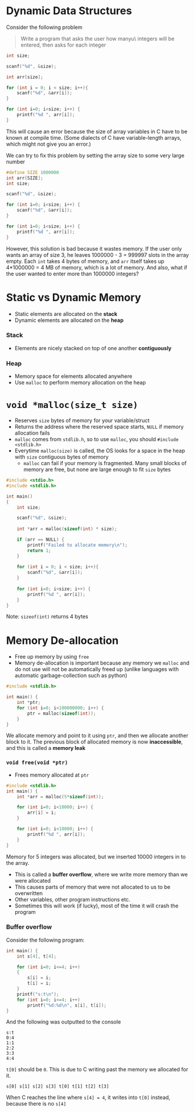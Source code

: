 # Dynamic Data Structures

Consider the following problem

> Write a program that asks the user how manyu\ integers will be entered, then asks for each integer

```c
int size;

scanf("%d", &size);

int arr[size];

for (int i = 0; i < size; i++){
    scanf("%d", &arr[i]);
}

for (int i=0; i<size; i++) {
    printf("%d ", arr[i]);
}
```

This will cause an error because the size of array variables in C have to be known at compile time. (Some dialects of C have variable-length arrays, which might not give you an error.)

We can try to fix this problem by setting the array size to some very large number

```c
#define SIZE 1000000
int arr[SIZE];
int size;

scanf("%d", &size);

for (int i=0; i<size; i++) {
    scanf("%d", &arr[i]);
}

for (int i=0; i<size; i++) {
    printf("%d ", arr[i]);
}
```

However, this solution is bad because it wastes memory. If the user only wants an array of size 3, he leaves 1000000 - 3 = 999997 slots in the array empty. Each `int` takes 4 bytes of memory, and `arr` itself takes up 4*1000000 = 4 MB of memory, which is a lot of memory. And also, what if the user wanted to enter more than 1000000 integers?

# Static vs Dynamic Memory
- Static elements are allocated on the **stack**
- Dynamic elements are allocated on the **heap**

### Stack
- Elements are nicely stacked on top of one another **contiguously**

### Heap
- Memory space for elements allocated anywhere
- Use `malloc` to perform memory allocation on the heap

# `void *malloc(size_t size)`
- Reserves `size` bytes of memory for your variable/struct
- Returns the address where the reserved space starts, `NULL` if memory allocation fails
- `malloc` comes from `stdlib.h`, so to use `malloc`, you should `#include <stdlib.h>`
- Everytime `malloc(size)` is called, the OS looks for a space in the heap with `size` contiguous bytes of memory
  - `malloc` can fail if your memory is fragmented. Many small blocks of memory are free, but none are large enough to fit `size` bytes

```c
#include <stdio.h>
#include <stdlib.h>

int main()
{
    int size;

    scanf("%d", &size);
    
    int *arr = malloc(sizeof(int) * size);

    if (arr == NULL) {
        printf("Failed to allocate memory\n");
        return 1;
    }
    
    for (int i = 0; i < size; i++){
        scanf("%d", &arr[i]);
    }
    
    for (int i=0; i<size; i++) {
        printf("%d ", arr[i]);
    }
}
```

Note: `sizeof(int)` returns 4 bytes

# Memory De-allocation
- Free up memory by using `free`
- Memory de-allocation is important because any memory we `malloc` and do not use will not be automatically freed up (unlike languages with automatic garbage-collection such as python)

```c
#include <stdlib.h>

int main() {
    int *ptr;
    for (int i=0; i<100000000; i++) {
        ptr = malloc(sizeof(int));
    }
}
```

We allocate memory and point to it using `ptr`, and then we allocate another block to it. The previous block of allocated memory is now **inaccessible**, and this is called a **memory leak**

### `void free(void *ptr)`
- Frees memory allocated at `ptr`

```c
#include <stdlib.h>
int main() {
    int *arr = malloc(5*sizeof(int));

    for (int i=0; i<10000; i++) {
        arr[i] = i;
    }

    for (int i=0; i<10000; i++) {
        printf("%d ", arr[i]);
    }
}
```

Memory for 5 integers was allocated, but we inserted 10000 integers in to the array. 
- This is called a **buffer overflow**, where we write more memory than we were allocated
- This causes parts of memory that were not allocated to us to be overwritten
- Other variables, other program instructions etc.
- Sometimes this will work (if lucky), most of the time it will crash the program

### Buffer overflow
Consider the following program:

```c
int main() {
    int s[4], t[4];

    for (int i=0; i<=4; i++)
    {
        s[i] = i;
        t[i] = i;
    }
    printf("s:t\n");
    for (int i=0; i<=4; i++)
        printf("%d:%d\n", s[i], t[i]);
}
```

And the following was outputted to the console
```
s:t
0:4
1:1
2:2
3:3
4:4
```

`t[0]` should be `0`. This is due to C writing past the memory we allocated for it.

`s[0] s[1] s[2] s[3] t[0] t[1] t[2] t[3]`

When C reaches the line where `s[4] = 4`, it writes into `t[0]` instead, because there is no `s[4]`